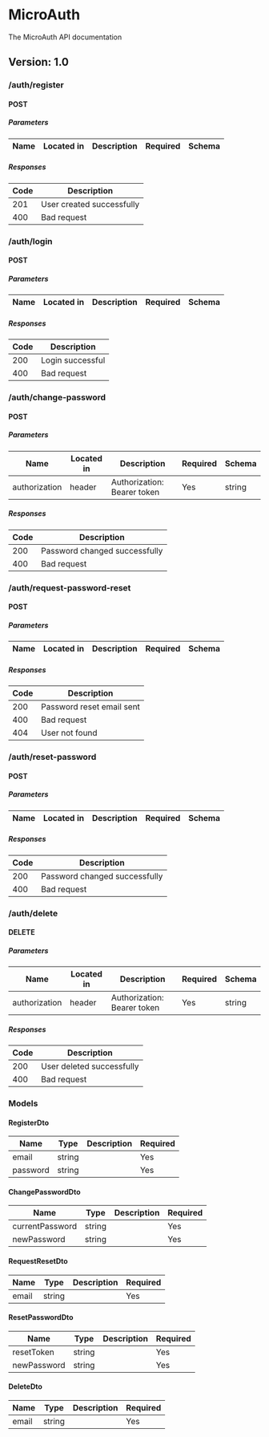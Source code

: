 # MicroAuth
The MicroAuth API documentation

## Version: 1.0


### /auth/register

#### POST
##### Parameters

| Name | Located in | Description | Required | Schema |
| ---- | ---------- | ----------- | -------- | ---- |

##### Responses

| Code | Description |
| ---- | ----------- |
| 201 | User created successfully |
| 400 | Bad request |

### /auth/login

#### POST
##### Parameters

| Name | Located in | Description | Required | Schema |
| ---- | ---------- | ----------- | -------- | ---- |

##### Responses

| Code | Description |
| ---- | ----------- |
| 200 | Login successful |
| 400 | Bad request |

### /auth/change-password

#### POST
##### Parameters

| Name | Located in | Description | Required | Schema |
| ---- | ---------- | ----------- | -------- | ---- |
| authorization | header | Authorization: Bearer token | Yes | string |

##### Responses

| Code | Description |
| ---- | ----------- |
| 200 | Password changed successfully |
| 400 | Bad request |

### /auth/request-password-reset

#### POST
##### Parameters

| Name | Located in | Description | Required | Schema |
| ---- | ---------- | ----------- | -------- | ---- |

##### Responses

| Code | Description |
| ---- | ----------- |
| 200 | Password reset email sent |
| 400 | Bad request |
| 404 | User not found |

### /auth/reset-password

#### POST
##### Parameters

| Name | Located in | Description | Required | Schema |
| ---- | ---------- | ----------- | -------- | ---- |

##### Responses

| Code | Description |
| ---- | ----------- |
| 200 | Password changed successfully |
| 400 | Bad request |

### /auth/delete

#### DELETE
##### Parameters

| Name | Located in | Description | Required | Schema |
| ---- | ---------- | ----------- | -------- | ---- |
| authorization | header | Authorization: Bearer token | Yes | string |

##### Responses

| Code | Description |
| ---- | ----------- |
| 200 | User deleted successfully |
| 400 | Bad request |

### Models


#### RegisterDto

| Name | Type | Description | Required |
| ---- | ---- | ----------- | -------- |
| email | string |  | Yes |
| password | string |  | Yes |

#### ChangePasswordDto

| Name | Type | Description | Required |
| ---- | ---- | ----------- | -------- |
| currentPassword | string |  | Yes |
| newPassword | string |  | Yes |

#### RequestResetDto

| Name | Type | Description | Required |
| ---- | ---- | ----------- | -------- |
| email | string |  | Yes |

#### ResetPasswordDto

| Name | Type | Description | Required |
| ---- | ---- | ----------- | -------- |
| resetToken | string |  | Yes |
| newPassword | string |  | Yes |

#### DeleteDto

| Name | Type | Description | Required |
| ---- | ---- | ----------- | -------- |
| email | string |  | Yes |